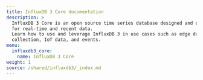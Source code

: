```yaml
---
title: InfluxDB 3 Core documentation 
description: >
  InfluxDB 3 Core is an open source time series database designed and optimized
  for real-time and recent data.
  Learn how to use and leverage InfluxDB 3 in use cases such as edge data
  collection, IoT data, and events.
menu:
  influxdb3_core:
    name: InfluxDB 3 Core
weight: 1
source: /shared/influxdb3/_index.md
---
```


<!-- 
The content of this page is at
//SOURCE - content/shared/influxdb3/_index.md
-->